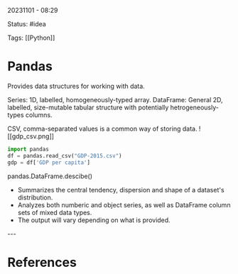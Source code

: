 20231101 - 08:29

Status: #idea

Tags: [[Python]]

# Pandas
Provides data structures for working with data. 

Series: 1D, labelled, homogeneously-typed array. 
DataFrame: General 2D, labelled, size-mutable tabular structure with potentially hetrogeneously-types columns. 

CSV, comma-separated values is a common way of storing data. 
![[gdp_csv.png]]

``` Python
import pandas
df = pandas.read_csv("GDP-2015.csv")
gdp = df['GDP per capita']
```

pandas.DataFrame.descibe()
* Summarizes the central tendency, dispersion and shape of a dataset's distribution.
* Analyzes both numberic and object series, as well as DataFrame column sets of mixed data types. 
* The output will vary depending on what is provided.


\-\-\-
# References